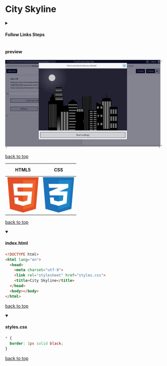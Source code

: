 
<a id=top></a>

# City Skyline

<details>
      <summary>
        <h4>Follow Links Steps</h4>
      </summary>
       
<table>
  <thead>
    <tr><th><a href="https://github.com/AndriiKot/Desing___City_Skyline___freeCodeCamp//tree/main/steps/__000__title_" target="_self">Step 0</a></th><th><a href="https://github.com/AndriiKot/Desing___City_Skyline___freeCodeCamp//tree/main/steps/__001__step__" target="_self">Step 1</a></th><th><a href="https://github.com/AndriiKot/Desing___City_Skyline___freeCodeCamp//tree/main/steps/__002__step__" target="_self">Step 2</a></th><th><a href="https://github.com/AndriiKot/Desing___City_Skyline___freeCodeCamp//tree/main/steps/__003__step__" target="_self">Step 3</a></th><th><a href="https://github.com/AndriiKot/Desing___City_Skyline___freeCodeCamp//tree/main/steps/__004__step__" target="_self">Step 4</a></th><tr><th><a href="https://github.com/AndriiKot/Desing___City_Skyline___freeCodeCamp//tree/main/steps/__005__step__" target="_self">Step 5</a></th>
  </thead>
  <tbody>
  </tbody>
</table>
</details>

<h4>preview</h4>
    <img src="https://github.com/AndriiKot/Desing___City_Skyline___freeCodeCamp/blob/main/images/previews/preview_step005.png" alt="preview_step005">
  

[back to top](#top)


<table>
  <thead>
      <tr><th height=33 width=100>HTML5</th><th height=33 width=100>CSS</th></tr>
  </thead>
  <tbody>
      <tr><td height=100 width=100><a href=https://html.spec.whatwg.org/multipage/ target="_self"><img src=https://github.com/AndriiKot/iconsSVG_and_linksDocs/blob/main/svg/html.svg alt=HTML5></a></td><td height=100 width=100><a href=https://www.w3.org/Style/CSS/ target="_self"><img src=https://github.com/AndriiKot/iconsSVG_and_linksDocs/blob/main/svg/css.svg alt=CSS></a></td></tr>
  </tbody>
</table>

[back to top](#top)



<details open>
  <summary>
    <h4>index.html</h4>
  </summary>



```html
<!DOCTYPE html>
<html lang="en">
  <head>
    <meta charset="utf-8">
    <link rel="stylesheet" href="styles.css">
    <title>City Skyline</title>
  </head>
  <body></body>
</html>
```



[back to top](#top)


</details>

<details open>
  <summary>
    <h4>styles.css</h4>
  </summary>



```css
* {
  border: 1px solid black;
}

```



[back to top](#top)


</details>